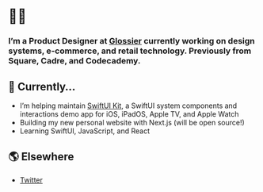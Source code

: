 # 👋🏼

### I’m a Product Designer at [Glossier](https://glossier.com) currently working on design systems, e-commerce, and retail technology. Previously from Square, Cadre, and Codecademy.

## 🌱 Currently…
- I’m helping maintain [SwiftUI Kit](https://github.com/SwiftUIApps/SwiftUI-Kit), a SwiftUI system components and interactions demo app for iOS, iPadOS, Apple TV, and Apple Watch
- Building my new personal website with Next.js (will be open source!)
- Learning SwiftUI, JavaScript, and React

## 🌎 Elsewhere
- [Twitter](https://twitter.com/majouji)
